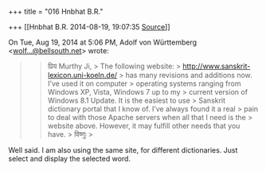 +++
title = "016 Hnbhat B.R."

+++
[[Hnbhat B.R.	2014-08-19, 19:07:35 [Source](https://groups.google.com/g/samskrita/c/KVGdwye3BjU)]]



On Tue, Aug 19, 2014 at 5:06 PM, Adolf von Württemberg \<[wolf...@bellsouth.net]()\> wrote:  

> 
> > 
> > प्रिय Murthy Ji, >
> The following website: >
> <http://www.sanskrit-lexicon.uni-koeln.de/> >
> has many revisions and additions now. I’ve used it on computer > operating systems ranging from Windows XP, Vista, Windows 7 up to my > current version of Windows 8.1 Update. It is the easiest to use > Sanskrit dictionary portal that I know of. I’ve always found it a real > pain to deal with those Apache servers when all that I need is the > website above. However, it may fulfill other needs that you have. >
> विष्णुः >
> 
> > 

  

  

Well said. I am also using the same site, for different dictionaries. Just select and display the selected word.

  

  

  

